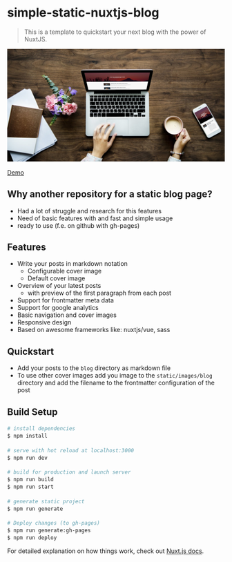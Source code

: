 # simple-static-nuxtjs-blog

> This is a template to quickstart your next blog with the power of NuxtJS.

![alt screenshot](https://raw.githubusercontent.com/Milchreis/simple-static-nuxtjs-blog/master/.github/screen.png)

[Demo](https://milchreis.github.io/simple-static-nuxtjs-blog/)

## Why another repository for a static blog page?
 * Had a lot of struggle and research for this features
 * Need of basic features with and fast and simple usage
 * ready to use (f.e. on github with gh-pages)

## Features
 * Write your posts in markdown notation
    * Configurable cover image
    * Default cover image
 * Overview of your latest posts
     * with preview of the first paragraph from each post
 * Support for frontmatter meta data
 * Support for google analytics
 * Basic navigation and cover images
 * Responsive design
 * Based on awesome frameworks like: nuxtjs/vue, sass

## Quickstart
 * Add your posts to the `blog` directory as markdown file
 * To use other cover images add you image to the `static/images/blog` directory and add the filename to the frontmatter configuration of the post

## Build Setup

``` bash
# install dependencies
$ npm install

# serve with hot reload at localhost:3000
$ npm run dev

# build for production and launch server
$ npm run build
$ npm run start

# generate static project
$ npm run generate

# Deploy changes (to gh-pages)
$ npm run generate:gh-pages
$ npm run deploy
```

For detailed explanation on how things work, check out [Nuxt.js docs](https://nuxtjs.org).
